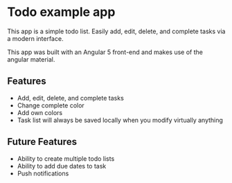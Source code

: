 # Todo example app

This app is a simple todo list. Easily add, edit, delete, and complete tasks via a modern interface.

This app was built with an Angular 5 front-end and makes use of the angular material.

## Features
* Add, edit, delete, and complete tasks
* Change complete color
* Add own colors
* Task list will always be saved locally when you modify virtually anything

## Future Features
* Ability to create multiple todo lists
* Ability to add due dates to task
* Push notifications